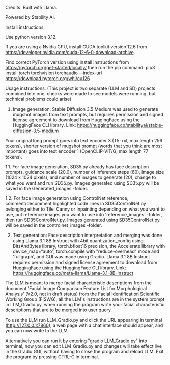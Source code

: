 Credits:
Built with Llama.

Powered by Stability AI.


Install instructions:

Use python version 3.12.

If you are using a Nvidia GPU, install CUDA toolkit version 12.6 from https://developer.nvidia.com/cuda-12-6-0-download-archive.

Find correct PyTorch version using install instructions from https://pytorch.org/get-started/locally/ then run the pip command:
pip3 install torch torchvision torchaudio --index-url https://download.pytorch.org/whl/cu126



Usage instructions:
(This project is two separate (LLM and SD) projects combined into one,
checks were made to see models were running,
but technical problems could arise)

1. Image generation:
Stable Diffusion 3.5 Medium was used to generate mugshot images from text prompts,
but requires permission and signed license agreement to download from HuggingFace using the HuggingFace CLI library.
Link: https://huggingface.co/stabilityai/stable-diffusion-3.5-medium

Your original long prompt goes into text encoder 3 (T5-xxl, max length 256 tokens),
shorter version of mugshot prompt (words that you think are most important) goes into text encoder 1 (OpenCLIP-ViT/G, max length 77 tokens).

1.1. For face image generation, SD35.py already has
face description prompts,
guidance scale (20.0),
number of inference steps (60),
image size (1024 x 1024 pixels),
and number of images to generate (20),
change to what you want and run SD35.py.
Images generated using SD35.py will be saved in the Generated_images -folder.

1.2. For face image generation using ControlNet reference,
comment/decomment highlighted code lines in SD35ControlNet.py belonging either to Tile,
Canny or Inpainting depending on what you want to use,
put reference images you want to use into 'reference_images' -folder,
then run SD35ControlNet.py.
Images generated using SD35ControlNet.py will be saved in the controlnet_images -folder.


2. Text generation:
Face description interpretation and merging was done using Llama 3.1 8B Instruct with
4bit quantization_config using BitsAndBytes library,
torch.bfloat16 precision,
the Accelerate library with device_map=“auto”,
torch.compile with "reduce-overhead" mode and 'fullgraph',
and GUI was made using Gradio.
Llama 3.1 8B Instruct requires permission and signed license agreement to download from HuggingFace using the HuggingFace CLI library.
Link: https://huggingface.co/meta-llama/Llama-3.1-8B-Instruct

The LLM is meant to merge facial characteristic descriptions from the document 'Facial Image Comparison Feature List
for Morphological Analysis' (V2.0, not in draft status) from the Facial Identification Scientific Working Group (FISWG),
all the LLM's instructions are in the system prompt in LLM_Gradio.py,
when running the program write your facial characteristic descriptions that are to be merged into user query.

To use the LLM run LLM_Gradio.py and click the URL appearing in terminal (http://127.0.0.1:7860),
a web page with a chat interface should appear, and you can now write to the LLM.

Alternatively you can run it by entering "gradio LLM_Gradio.py" into terminal,
now you can edit LLM_Gradio.py and changes will take effect live in the Gradio GUI,
without having to close the program and reload LLM.
Exit the program by pressing CTRL-C in terminal.
